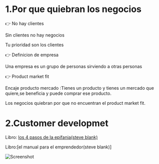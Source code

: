 # 1.Por que quiebran los negocios 

:point_right: No hay clientes

 Sin clientes no hay negocios
 
 Tu prioridad son los clientes
 
 :point_right:  Definicion de empresa 

Una empresa es un grupo de personas sirviendo a otras personas 

:point_right: Product market fit

Encaje producto mercado :Tienes un producto y tienes un mercado que quiere,se beneficia y puede comprar ese producto.

Los negocios quiebran por que no encuentran el product market fit.

# 2.Customer developmet
Libro: [los 4 pasos de la epifania(steve blank)](https://www.amazon.com/-/es/Steve-Blank/dp/1119690358/ref=pd_lpo_14_t_0/147-3902060-2598324?_encoding=UTF8&pd_rd_i=1119690358&pd_rd_r=3e45555c-498b-45b0-8644-49f5f9451d4e&pd_rd_w=AjbgL&pd_rd_wg=0KjmK&pf_rd_p=16b28406-aa34-451d-8a2e-b3930ada000c&pf_rd_r=4Q5VYKG6WHFGXE4H4BFK&psc=1&refRID=4Q5VYKG6WHFGXE4H4BFK)

Libro:[el manual para el emprendedor(steve blank)]


![Screenshot](https://www.notion.so/image/https%3A%2F%2Fs3-us-west-2.amazonaws.com%2Fsecure.notion-static.com%2Ff503e802-77b7-4838-96a7-38225a8d4149%2FUntitled.png?table=block&id=a39858cc-b3aa-4e54-b294-3eb95a0b007c&width=3840&userId=5294a587-7b76-4ca9-9977-fe190b6d8c93&cache=v2)
